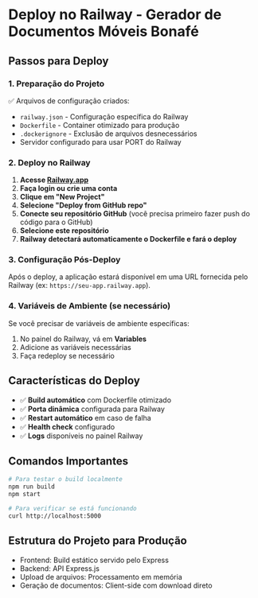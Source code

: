 # Deploy no Railway - Gerador de Documentos Móveis Bonafé

## Passos para Deploy

### 1. Preparação do Projeto
✅ Arquivos de configuração criados:
- `railway.json` - Configuração específica do Railway
- `Dockerfile` - Container otimizado para produção
- `.dockerignore` - Exclusão de arquivos desnecessários
- Servidor configurado para usar PORT do Railway

### 2. Deploy no Railway

1. **Acesse [Railway.app](https://railway.app)**
2. **Faça login ou crie uma conta**
3. **Clique em "New Project"**
4. **Selecione "Deploy from GitHub repo"**
5. **Conecte seu repositório GitHub** (você precisa primeiro fazer push do código para o GitHub)
6. **Selecione este repositório**
7. **Railway detectará automaticamente o Dockerfile e fará o deploy**

### 3. Configuração Pós-Deploy

Após o deploy, a aplicação estará disponível em uma URL fornecida pelo Railway (ex: `https://seu-app.railway.app`).

### 4. Variáveis de Ambiente (se necessário)

Se você precisar de variáveis de ambiente específicas:
1. No painel do Railway, vá em **Variables**
2. Adicione as variáveis necessárias
3. Faça redeploy se necessário

## Características do Deploy

- ✅ **Build automático** com Dockerfile otimizado
- ✅ **Porta dinâmica** configurada para Railway
- ✅ **Restart automático** em caso de falha
- ✅ **Health check** configurado
- ✅ **Logs** disponíveis no painel Railway

## Comandos Importantes

```bash
# Para testar o build localmente
npm run build
npm start

# Para verificar se está funcionando
curl http://localhost:5000
```

## Estrutura do Projeto para Produção

- Frontend: Build estático servido pelo Express
- Backend: API Express.js
- Upload de arquivos: Processamento em memória
- Geração de documentos: Client-side com download direto